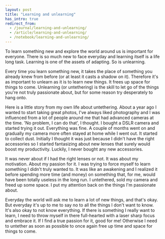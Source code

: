 ```yaml
---
layout: post
title: "Learning and unlearning"
has_intro: true
redirect_from:
  - /journal/learning-and-unlearning/
  - /article/learning-and-unlearning/
  - /notebook/learning-and-unlearning/
---
```


To learn something new and explore the world around us is important for everyone. There is so much new to face everyday and learning itself is a life long task. Learning is one of the assets of adapting. So is unlearning.

Every time you learn something new, it takes the place of something you already knew from before (or at least it casts a shadow on it). Therefore it's as important to unlearn as it is to learn new things. It frees up space for things to come. Unlearning (or untethering) is the skill to let go of the things you're not truly passionate about, but for some reason try desperately to hang onto.

Here is a little story from my own life about untethering. About a year ago I wanted to start taking great photos, I've always liked photography and I was influenced from a lot of people around me that had advanced cameras at the time. 'No problem, I can do that', I thought. I bought a DSLR camera and started trying it out. Everything was fine. A couple of months went on and gradually my camera more often stayed at home while I went out. It started to collect dust. Initially I thought it was just because I didn't have the right accessories so I started fantasizing about new lenses that surely would boost my productivity. Luckily, I never bought any new accessories.

It was never about if I had the right lenses or not. It was about my motivation. About my passion for it. I was trying to force myself to learn something I didn't truly wanted to. It was like an awakening and I realized it before spending more time (and money) on something that, for me, would have been totally useless in the long run. I untethered, sold my camera and freed up some space. I put my attention back on the things I'm passionate about.

Everyday the world will ask me to learn a lot of new things, and that's okay. But everyday it's up to me to say no to all the things I don't want to know. It's also okay to not know everything. If there is something I really want to learn, I need to throw myself in there full-hearted with a laser sharp focus and embrace it. If I find a true passion for it, good for me! Otherwise I need to untether as soon as possible to once again free up time and space for things to come.
